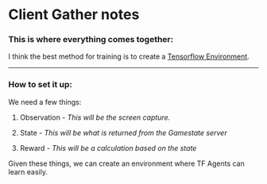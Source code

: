 # Client Gather notes

### This is where everything comes together:

I think the best method for training is to create a [Tensorflow Environment](https://www.tensorflow.org/agents/tutorials/2_environments_tutorial).

---

### How to set it up:

We need a few things:

  1. Observation - *This will be the screen capture.*  
    
  2. State - *This will be what is returned from the Gamestate server*
  
  3. Reward - *This will be a calculation based on the state*
  
Given these things, we can create an environment where TF Agents can learn easily.
